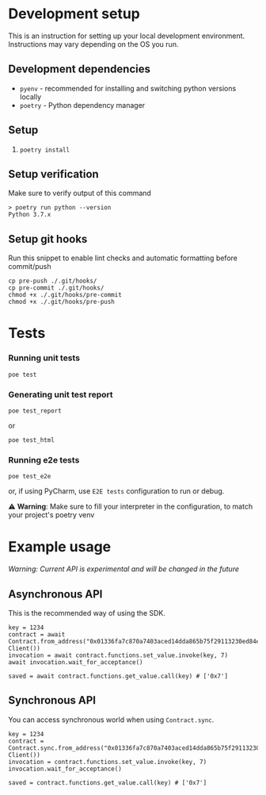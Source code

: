 # Development setup
This is an instruction for setting up your local development environment. Instructions may vary depending on the OS you run.

## Development dependencies
- `pyenv` - recommended for installing and switching python versions locally
- `poetry` - Python dependency manager

## Setup
1. `poetry install`

## Setup verification
Make sure to verify output of this command

```
> poetry run python --version
Python 3.7.x
```

## Setup git hooks

Run this snippet to enable lint checks and automatic formatting before commit/push
```
cp pre-push ./.git/hooks/
cp pre-commit ./.git/hooks/
chmod +x ./.git/hooks/pre-commit
chmod +x ./.git/hooks/pre-push
```

# Tests
### Running unit tests
```
poe test
```

### Generating unit test report
```
poe test_report
```
or 
```
poe test_html
```

### Running e2e tests
```
poe test_e2e
```
or, if using PyCharm, use `E2E tests` configuration to run or debug.

⚠️ **Warning**: Make sure to fill your interpreter in the configuration, to match your project's poetry venv 

# Example usage

_Warning: Current API is experimental and will be changed in the future_

## Asynchronous API
This is the recommended way of using the SDK.
```
key = 1234
contract = await Contract.from_address("0x01336fa7c870a7403aced14dda865b75f29113230ed84e3a661f7af70fe83e7b", Client())
invocation = await contract.functions.set_value.invoke(key, 7)
await invocation.wait_for_acceptance()

saved = await contract.functions.get_value.call(key) # ['0x7']
```


## Synchronous API
You can access synchronous world when using `Contract.sync`.

```
key = 1234
contract = Contract.sync.from_address("0x01336fa7c870a7403aced14dda865b75f29113230ed84e3a661f7af70fe83e7b", Client())
invocation = contract.functions.set_value.invoke(key, 7)
invocation.wait_for_acceptance()

saved = contract.functions.get_value.call(key) # ['0x7']
```